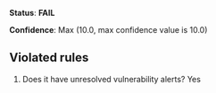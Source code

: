 **Status**: **FAIL**

**Confidence**: Max (10.0, max confidence value is 10.0)

## Violated rules

1.  Does it have unresolved vulnerability alerts? Yes
